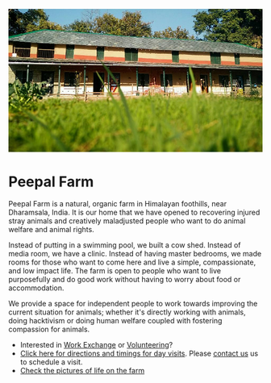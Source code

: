 <!--
Title:Peepal Farm
-->
![Farm Image](/images/12654529_10153304984956373_5236892433044222367_n.jpg)

Peepal Farm
==========

Peepal Farm is a natural, organic farm in Himalayan foothills, near Dharamsala, India. It is our home that we have opened to recovering injured stray animals and creatively maladjusted people who want to do animal welfare and animal rights. 

Instead of putting in a swimming pool, we built a cow shed. Instead of media room, we have a clinic. Instead of having master bedrooms, we made rooms for those who want to come here and live a simple, compassionate, and low impact life. The farm is open to people who want to live purposefully and do good work without having to worry about food or accommodation. 

We provide a space for independent people to work towards improving the current situation for animals; whether it's directly working with animals, doing hacktivism or doing human welfare coupled with fostering compassion for animals. 

* Interested in [Work Exchange](/?p=work-exchange) or [Volunteering](/?p=volunteering)?
* [Click here for directions and timings for day visits](?p=directions#day). Please [contact us](/?p=contact) us to schedule a visit.
* [Check the pictures of life on the farm](https://www.facebook.com/groups/badmashpeepal/photos/ "Facebook group photos")


<!--
## Learn more

* [Read a review of the farm](https://180daysofindia.wordpress.com/2015/09/22/badmash-peepal-farm/)

-->
